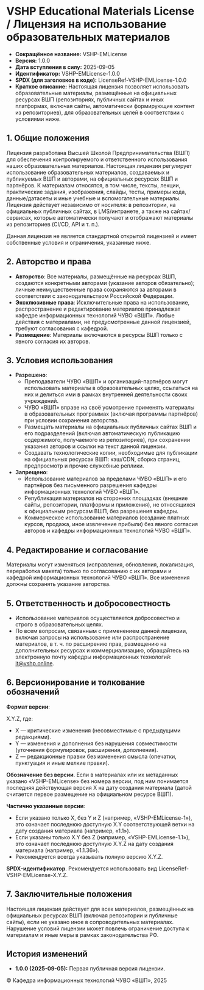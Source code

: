 # VSHP Educational Materials License / Лицензия на использование образовательных материалов

- **Сокращённое название:** VSHP-EMLicense
- **Версия:** 1.0.0
- **Дата вступления в силу:** 2025-09-05
- **Идентификатор:** VSHP-EMLicense-1.0.0
- **SPDX (для заголовков в коде):** LicenseRef-VSHP-EMLicense-1.0.0
- **Краткое описание:**  Настоящая лицензия позволяет использовать образовательные материалы, размещённые на официальных ресурсах ВШП (репозиториях, публичных сайтах и иных платформах, включая сайты, автоматически формирующие контент из репозиториев), для образовательных целей в соответствии с условиями ниже.

## 1. Общие положения

Лицензия разработана Высшей Школой Предпринимательства (ВШП) для обеспечения контролируемого и ответственного использования наших образовательных материалов. Настоящая лицензия регулирует использование образовательных материалов, создаваемых и публикуемых ВШП и авторами, на официальных ресурсах ВШП и партнёров. К материалам относятся, в том числе, тексты, лекции, практические задания, изображения, слайды, тесты, примеры кода, данные/датасеты и иные учебные и вспомогательные материалы. Лицензия действует независимо от носителя: в репозитории, на официальных публичных сайтах, в LMS/интранете, а также на сайтах/сервисах, которые автоматически получают и отображают материалы из репозиториев (CI/CD, API и т. п.).

Данная лицензия не является стандартной открытой лицензией и имеет собственные условия и ограничения, указанные ниже.

## 2. Авторство и права

- **Авторство**: Все материалы, размещённые на ресурсах ВШП, создаются конкретными авторами (указание авторов обязательно); личные неимущественные права сохраняются за авторами в соответствии с законодательством Российской Федерации.
- **Эксклюзивные права**: Исключительные права на использование, распространение и редактирование материалов принадлежат кафедре информационных технологий ЧУВО «ВШП». Любые действия с материалами, не предусмотренные данной лицензией, требуют согласования с кафедрой.
- **Размещение**: Материалы включаются в ресурсы ВШП только с явного согласия их авторов.

## 3. Условия использования

- **Разрешено**:
  - Преподаватели ЧУВО «ВШП» и организаций-партнёров могут использовать материалы в образовательных целях, ссылаться на них и делиться ими в рамках внутренней деятельности своих учреждений.
  - ЧУВО «ВШП» вправе на своё усмотрение применять материалы в образовательных программах (включая программы партнёров) при условии сохранения авторства.
  - Размещать материалы на официальных публичных сайтах ВШП и его подразделений (включая автоматическую публикацию содержимого, получаемого из репозиториев), при сохранении указания авторов и ссылки на текст данной лицензии.
  - Создавать технологические копии, необходимые для публикации на официальных ресурсах ВШП: кэш/CDN, сборка страниц, предпросмотр и прочие служебные реплики.
- **Запрещено**:
  - Использование материалов за пределами ЧУВО «ВШП» и его партнёров без письменного разрешения кафедры информационных технологий ЧУВО «ВШП».
  - Републикация материалов на сторонних площадках (внешние сайты, репозитории, платформы и приложения), не относящихся к официальным ресурсам ВШП, без разрешения кафедры.
  - Коммерческое использование материалов (создание платных курсов, продажа, иное извлечение прибыли) без явного согласия авторов и кафедры информационных технологий ЧУВО «ВШП».

## 4. Редактирование и согласование

Материалы могут изменяться (исправления, обновления, локализация, переработка макета) только по согласованию с их авторами и кафедрой информационных технологий ЧУВО «ВШП». Все изменения должны сохранять указание авторства.

## 5. Ответственность и добросовестность

- Использование материалов осуществляется добросовестно и строго в образовательных целях.
- По всем вопросам, связанным с применением данной лицензии, включая запросы на использование или распространение материалов, в т. ч. по расширению прав, размещению на дополнительных ресурсах и коммерциализацию, обращайтесь на электронную почту кафедры информационных технологий: <it@vshp.online>.

## 6. Версионирование и толкование обозначений

**Формат версии**:

X.Y.Z, где:

- X — критические изменения (несовместимые с предыдущими редакциями).
- Y — изменения и дополнения без нарушения совместимости (уточнения формулировок, расширения, дополнения).
- Z — редакционные правки без изменения смысла (опечатки, пунктуация и иные мелкие правки).

**Обозначение без версии**. Если в материалах или их метаданных указано «VSHP-EMLicense» без номера версии, под ним понимается последняя действующая версия X на дату создания материала (датой считается первое размещение на официальном ресурсе ВШП).

**Частично указанные версии**:

- Если указано только X, без Y и Z (например, «VSHP-EMLicense-1»), это означает последнюю доступную X.Y соответствующей ветки на дату создания материала (например, «1.1»).
- Если указаны только X.Y без Z (например, «VSHP-EMLicense-1.1»), это означает последнюю доступную X.Y.Z на дату создания материала (например, «1.1.36»).
- Рекомендуется всегда указывать полную версию X.Y.Z.

**SPDX-идентификатор**. Рекомендуется использовать вид LicenseRef-VSHP-EMLicense-X.Y.Z.

## 7. Заключительные положения

Настоящая лицензия действует для всех материалов, размещённых на официальных ресурсах ВШП (включая репозитории и публичные сайты), если не указано иное в сопроводительных материалах. Нарушение условий лицензии может повлечь ограничение доступа к материалам и иные меры в рамках законодательства РФ.

## История изменений

- **1.0.0 (2025-09-05):** Первая публичная версия лицензии.

© Кафедра информационных технологий ЧУВО «ВШП», 2025
